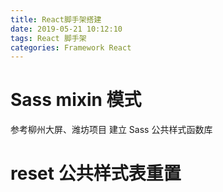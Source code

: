 ```yaml
---
title: React脚手架搭建
date: 2019-05-21 10:12:10
tags: React 脚手架
categories: Framework React
---
```

# Sass mixin 模式
参考柳州大屏、潍坊项目 建立 Sass 公共样式函数库

# reset 公共样式表重置
